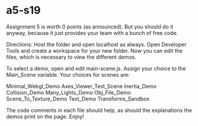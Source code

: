 # a5-s19

Assignment 5 is worth 0 points (as announced).  But you should do it anyway, because it just provides your team with a bunch of free code.

Directions:  Host the folder and open localhost as always.  Open Developer Tools and create a workspace for your new folder.  Now you can edit the files, which is necessary to view the different demos.

To select a demo, open and edit main-scene.js.  Assign your choice to the Main_Scene variable.  Your choices for scenes are:

Minimal_Webgl_Demo
Axes_Viewer_Test_Scene
Inertia_Demo
Collision_Demo
Many_Lights_Demo
Obj_File_Demo
Scene_To_Texture_Demo
Text_Demo
Transforms_Sandbox

The code comments in each file should help, as should the explanations the demos print on the page.  Enjoy!